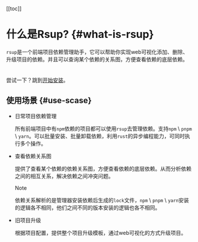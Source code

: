 
[[toc]]

# 什么是Rsup? {#what-is-rsup}

`rsup`是一个前端项目依赖管理助手，它可以帮助你实现web可视化添加、删除、升级项目的依赖。并且可以查询某个依赖的关系图，方便查看依赖的底层依赖。

<div class="tip custom-block" style="padding-top: 8px">

尝试一下？跳到[开始安装](./installer/macos)。

</div>

## 使用场景 {#use-scase}

* 日常项目依赖管理 <Badge type="info" text="持续完善" />

  所有前端项目中有`npm`依赖的项目都可以使用`rsup`去管理依赖。支持`npm` \ `pnpm` \ `yarn`。可以批量安装、批量卸载依赖，利用`rust`的异步编程能力，可同时执行多个操作。

* 查看依赖关系图 <Badge type="tip" text="+npm" /><Badge type="tip" text="+pnpm" /><Badge type="tip" text="+yarn" />

  提供了查看某个依赖的依赖关系图，方便查看依赖的底层依赖。从而分析依赖之间的相互关系，解决依赖之间冲突问题。

  > [!NOTE]
  > 依赖关系解析的是管理器安装依赖后生成的`lock`文件，`npm` \ `pnpm` \ `yarn`安装的逻辑各不相同，他们之间不同的版本安装的逻辑也各不相同。

* 旧项目升级 <Badge type="warning" text="待实现" />

  根据项目配置，提供整个项目升级模板，通过web可视化的方式升级项目。
